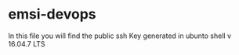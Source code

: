 # emsi-devops


In this file you will find the public ssh Key generated in ubunto shell v 16.04.7 LTS
